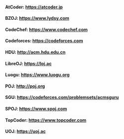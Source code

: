 #### AtCoder: https://atcoder.jp
#### BZOJ: https://www.lydsy.com
#### CodeChef: https://www.codechef.com
#### Codeforces: https://codeforces.com
#### HDU: http://acm.hdu.edu.cn
#### LibreOJ: https://loj.ac
#### Luogu: https://www.luogu.org
#### POJ: http://poj.org
#### SGU: https://codeforces.com/problemsets/acmsguru
#### SPOJ: https://www.spoj.com
#### TopCoder: https://www.topcoder.com
#### UOJ: https://uoj.ac
